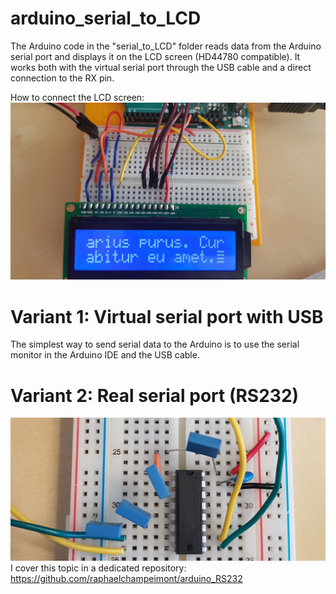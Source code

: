 # arduino_serial_to_LCD
The Arduino code in the "serial_to_LCD" folder reads data from the Arduino serial port and displays it on the LCD screen (HD44780 compatible). It works both with the virtual serial port through the USB cable and a direct connection to the RX pin.

How to connect the LCD screen:
![Photo of LCD connections](/circuit/photo_LCD_connection.jpg?raw=true)

# Variant 1: Virtual serial port with USB
The simplest way to send serial data to the Arduino is to use the serial monitor in the Arduino IDE and the USB cable.

# Variant 2: Real serial port (RS232)
![Circuit wiring with MAX232 - photo](/circuit/MAX232_photo.jpg?raw=true)
I cover this topic in a dedicated repository: https://github.com/raphaelchampeimont/arduino_RS232
